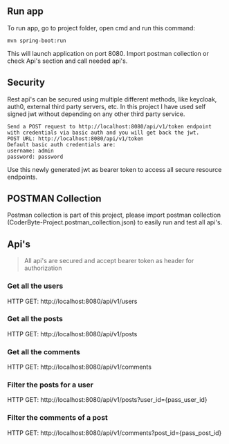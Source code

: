 ## Run app

To run app, go to project folder, open cmd and run this command:

    mvn spring-boot:run
    
This will launch application on port 8080. Import postman collection or check Api's section and call needed api's.

## Security

Rest api's can be secured using multiple different methods, like keycloak, auth0, external third party servers, etc. In this project I have used self signed jwt without depending on any other third party service.

    Send a POST request to http://localhost:8080/api/v1/token endpoint with credentials via basic auth and you will get back the jwt.
    POST URL: http://localhost:8080/api/v1/token
    Default basic auth credentials are:
    username: admin
    password: password

Use this newly generated jwt as bearer token to access all secure resource endpoints.

## POSTMAN Collection

Postman collection is part of this project, please import postman collection (CoderByte-Project.postman_collection.json) to easily run and test all api's.

## Api's

> All api's are secured and accept bearer token as header for authorization

### Get all the users
HTTP GET: http://localhost:8080/api/v1/users

### Get all the posts
HTTP GET: http://localhost:8080/api/v1/posts

### Get all the comments
HTTP GET: http://localhost:8080/api/v1/comments

### Filter the posts for a user
HTTP GET: http://localhost:8080/api/v1/posts?user_id={pass_user_id}

### Filter the comments of a post
HTTP GET: http://localhost:8080/api/v1/comments?post_id={pass_post_id}


